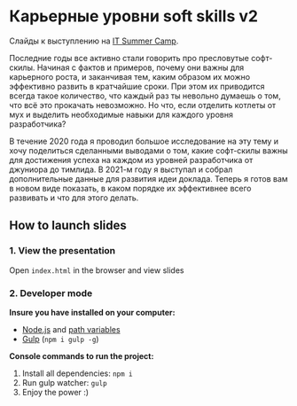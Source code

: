 # Карьерные уровни soft skills v2

Слайды к выступлению на [IT Summer Camp](http://itcamp18.ru/).

Последние годы все активно стали говорить про пресловутые софт-скилы. Начиная с фактов и примеров, почему они важны для карьерного роста, и заканчивая тем, каким образом их можно эффективно развить в кратчайшие сроки. При этом их приводится всегда такое количество, что каждый раз ты невольно думаешь о том, что всё это прокачать невозможно. Но что, если отделить котлеты от мух и выделить необходимые навыки для каждого уровня разработчика?

В течение 2020 года я проводил большое исследование на эту тему и хочу поделиться сделанными выводами о том, какие софт-скилы важны для достижения успеха на каждом из уровней разработчика от джуниора до тимлида. В 2021-м году я выступал и собрал дополнительные данные для развития идеи доклада. Теперь я готов вам в новом виде показать, в каком порядке их эффективнее всего развивать и что для этого делать.

## How to launch slides
### 1. View the presentation
Open `index.html` in the browser and view slides

### 2. Developer mode

__Insure you have installed on your computer:__

* [Node.js](https://nodejs.org/en/download/) and [path variables](http://stackoverflow.com/questions/8278143/node-js-how-to-run-node-command-from-any-path)
* [Gulp](http://gulpjs.com/) (`npm i gulp -g`)

__Console commands to run the project:__

1. Install all dependenсies: `npm i`
2. Run gulp watcher: `gulp`
3. Enjoy the power :)
